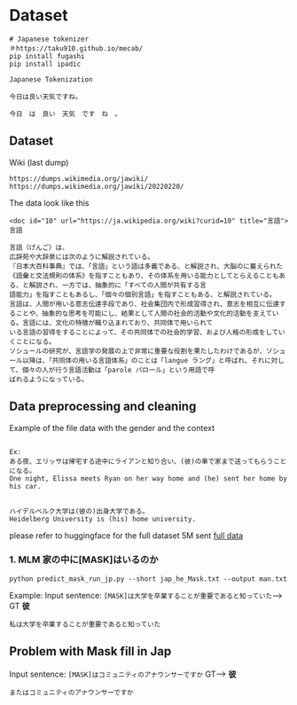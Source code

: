 # Dataset

```
# Japanese tokenizer 
＃https://taku910.github.io/mecab/
pip install fugashi  
pip install ipadic
```


```
Japanese Tokenization

今日は良い天気ですね。

今日　は　良い　天気　です　ね　。
```

## Dataset 

Wiki (last dump) 
```
https://dumps.wikimedia.org/jawiki/
https://dumps.wikimedia.org/jawiki/20220220/
```

The data look like this 
```
<doc id="10" url="https://ja.wikipedia.org/wiki?curid=10" title="言語">
言語

言語（げんご）は、
広辞苑や大辞泉には次のように解説されている。
『日本大百科事典』では、「言語」という語は多義である、と解説され、大脳のに蓄えられた《語彙と文法規則の体系》を指すこともあり、その体系を用いる能力としてとらえることもある、と解説され、一方では、抽象的に「すべての人間が共有する言
語能力」を指すこともあるし、「個々の個別言語」を指すこともある、と解説されている。
言語は、人間が用いる意志伝達手段であり、社会集団内で形成習得され、意志を相互に伝達することや、抽象的な思考を可能にし、結果として人間の社会的活動や文化的活動を支えている。言語には、文化の特徴が織り込まれており、共同体で用いられて
いる言語の習得をすることによって、その共同体での社会的学習、および人格の形成をしていくことになる。
ソシュールの研究が、言語学の発展の上で非常に重要な役割を果たしたわけであるが、ソシュール以降は、「共同体の用いる言語体系」のことは「langue ラング」と呼ばれ、それに対して、個々の人が行う言語活動は「parole パロール」という用語で呼
ばれるようになっている。 
```

##  Data preprocessing and cleaning 

Example of the file data with the gender and the context 
````
  
Ex:
ある夜、エリッサは帰宅する途中にライアンと知り合い、(彼)の車で家まで送ってもらうことになる。
One night, Elissa meets Ryan on her way home and (he) sent her home by his car.


ハイデルベルク大学は(彼の)出身大学である。
Heidelberg University is (his) home university.

```` 

please refer to huggingface for the full dataset 5M sent 
[full data](https://huggingface.co/datasets/AhmedSSabir/Japanese-wiki-dump-sentence-dataset)




### 1. MLM 家の中に[MASK]はいるのか

```
python predict_mask_run_jp.py --short jap_he_Mask.txt --output man.txt
```

Example:
Input sentence: ```[MASK]は大学を卒業することが重要であると知っていた```--> GT  **彼**　

```
私は大学を卒業することが重要であると知っていた
```
## Problem with Mask fill in Jap

Input sentence: ```[MASK]はコミュニティのアナウンサーですか``` GT--> **彼**

```
またはコミュニティのアナウンサーですか 
```
